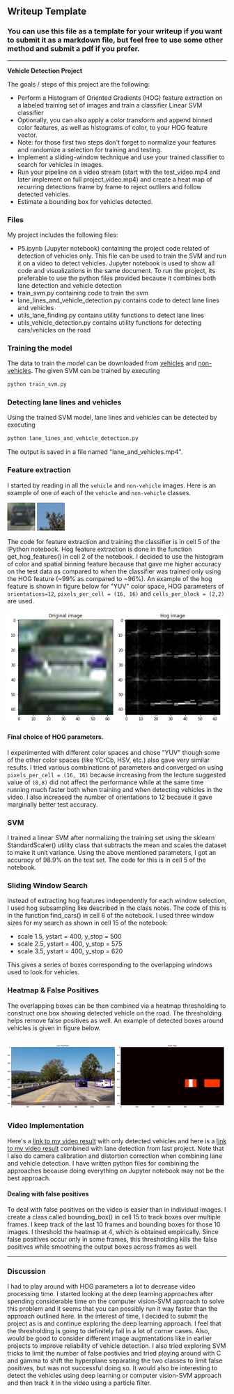 ## Writeup Template
### You can use this file as a template for your writeup if you want to submit it as a markdown file, but feel free to use some other method and submit a pdf if you prefer.

---

**Vehicle Detection Project**

The goals / steps of this project are the following:

* Perform a Histogram of Oriented Gradients (HOG) feature extraction on a labeled training set of images and train a classifier Linear SVM classifier
* Optionally, you can also apply a color transform and append binned color features, as well as histograms of color, to your HOG feature vector. 
* Note: for those first two steps don't forget to normalize your features and randomize a selection for training and testing.
* Implement a sliding-window technique and use your trained classifier to search for vehicles in images.
* Run your pipeline on a video stream (start with the test_video.mp4 and later implement on full project_video.mp4) and create a heat map of recurring detections frame by frame to reject outliers and follow detected vehicles.
* Estimate a bounding box for vehicles detected.

[//]: # (Image References)
[image1]: ./output_images/image0000.png "vehicle image"
[image2]: ./output_images/extra14.png "non-vehicle image"
[image3]: ./output_images/hog.png "hog features"
[image4]: ./output_images/heatmap.png


### Files
My project includes the following files:
* P5.ipynb (Jupyter notebook) containing the project code related of detection of vehicles only. This file can be used to train the SVM and run it on a video to detect vehicles. Jupyter notebook is used to show all code and visualizations in the same document. To run the project, its preferable to use the python files provided because it combines both lane detection and vehicle detection
* train_svm.py containing code to train the svm
* lane_lines_and_vehicle_detection.py contains code to detect lane lines and vehicles
* utils_lane_finding.py contains utility functions to detect lane lines
* utils_vehicle_detection.py contains utility functions for detecting cars/vehicles on the road

### Training the model
The data to train the model can be downloaded from [vehicles](https://s3.amazonaws.com/udacity-sdc/Vehicle_Tracking/vehicles.zip) and [non-vehicles](https://s3.amazonaws.com/udacity-sdc/Vehicle_Tracking/non-vehicles.zip). The given SVM can be trained by executing
```sh
python train_svm.py
```

### Detecting lane lines and vehicles
Using the trained SVM model, lane lines and vehicles can be detected by executing
```sh
python lane_lines_and_vehicle_detection.py
```
The output is saved in a file named "lane_and_vehicles.mp4".

### Feature extraction

I started by reading in all the `vehicle` and `non-vehicle` images.  Here is an example of one of each of the `vehicle` and `non-vehicle` classes.

![alt text][image1]
![alt text][image2]


The code for feature extraction and training the classifier is in cell 5 of the IPython notebook. Hog feature extraction is done in the function get_hog_features() in cell 2 of the notebook. I decided to use the histogram of color and spatial binning feature because that gave me higher accuracy on the test data as compared to when the classifier was trained only using the HOG feature (~99% as compared to ~96%). An example of the hog feature is shown in figure below for "YUV" color space, HOG parameters of `orientations=12`, `pixels_per_cell = (16, 16)` and `cells_per_block = (2,2)` are used.

![alt text][image3]

#### Final choice of HOG parameters.

I experimented with different color spaces and chose "YUV" though some of the other color spaces (like YCrCb, HSV, etc.) also gave very similar results. I tried various combinations of parameters and converged on using `pixels_per_cell = (16, 16)` because increasing from the lecture suggested value of `(8,8)` did not affect the performance while at the same time running much faster both when training and when detecting vehicles in the video. I also increased the number of orientations to 12 because it gave marginally better test accuracy. 

### SVM

I trained a linear SVM after normalizing the training set using the sklearn StandardScaler() utility class that subtracts the mean and scales the dataset to make it unit variance. Using the above mentioned parameters, I got an accuracy of 98.9% on the test set. The code for this is in cell 5 of the notebook. 

### Sliding Window Search

Instead of extracting hog features independently for each window selection, I used hog subsampling like described in the class notes. The code of this is in the function find_cars() in cell 6 of the notebook. I used three window sizes for my search as shown in cell 15 of the notebook:
* scale 1.5, ystart = 400, y_stop = 500
* scale 2.5, ystart = 400, y_stop = 575
* scale 3.5, ystart = 400, y_stop = 620

This gives a series of boxes corresponding to the overlapping windows used to look for vehicles.  

### Heatmap & False Positives
The overlapping boxes can be then combined via a heatmap thresholding to construct one box showing detected vehicle on the road. The thresholding helps remove false positives as well. An example of detected boxes around vehicles is given in figure below.

![alt text][image4]
---

### Video Implementation

Here's a [link to my video result](./project_video_output.mp4) with only detected vehicles and here is a [link to my video result](./lane_and_vehicles.mp4) combined with lane detection from last project. Note that I also do camera calibration and distortion correction when combining lane and vehicle detection. I have written python files for combining the approaches because doing everything on Jupyter notebook may not be the best approach.


#### Dealing with false positives

To deal with false positives on the video is easier than in individual images. I create a class called bounding_box() in cell 15 to track boxes over multiple frames. I keep track of the last 10 frames and bounding boxes for those 10 images. I threshold the heatmap at 4, which is obtained empirically. Since false positives occur only in some frames, this thresholding kills the false positives while smoothing the output boxes across frames as well.


---

### Discussion

I had to play around with HOG parameters a lot to decrease video processing time. I started looking at the deep learning approaches after spending considerable time on the computer vision-SVM approach to solve this problem and it seems that you can possibly run it way faster than the approach outlined here. In the interest of time, I decided to submit the project as is and continue exploring the deep learning approach. I feel that the thresholding is going to definitely fail in a lot of corner cases. Also, would be good to consider different image augmentations like in earlier projects to improve reliability of vehicle detection. 
I also tried exploring SVM tricks to limit the number of false postivies and tried playing around with C and gamma to shift the hyperplane separating the two classes to limit false positives, but was not successful doing so. It would also be interesting to detect the vehicles using deep learning or computer vision-SVM approach and then track it in the video using a particle filter.   

